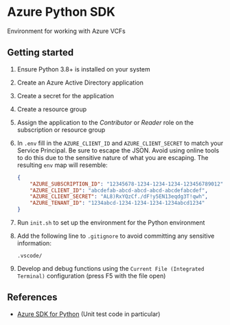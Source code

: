 # Azure Python SDK

Environment for working with Azure VCFs

## Getting started

1. Ensure Python 3.8+ is installed on your system

2. Create an Azure Active Directory application

3. Create a secret for the application

4. Create a resource group

5. Assign the application to the _Contributor_ or _Reader_ role on the subscription or resource group

6. In `.env` fill in the `AZURE_CLIENT_ID` and `AZURE_CLIENT_SECRET` to match your Service Principal. Be sure to escape the JSON. Avoid using online tools to do this due to the sensitive nature of what you are escaping. The resulting `env` map will resemble:
    ```json
    {
        "AZURE_SUBSCRIPTION_ID": "12345678-1234-1234-1234-123456789012",
        "AZURE_CLIENT_ID": "abcdefab-abcd-abcd-abcd-abcdefabcdef",
        "AZURE_CLIENT_SECRET": "AL8)RxYQzCf./dF!y5EN13eqdg3T!qwh",
        "AZURE_TENANT_ID": "1234abcd-1234-1234-1234-1234abcd1234"
    }
    ```

7. Run `init.sh` to set up the environment for the Python environment

8. Add the following line to `.gitignore` to avoid committing any sensitive information:

    ```
    .vscode/
    ```

9. Develop and debug functions using the `Current File (Integrated Terminal)` configuration (press F5 with the file open)

## References

- [Azure SDK for Python](https://github.com/Azure/azure-sdk-for-python/tree/master/sdk) (Unit test code in particular)
